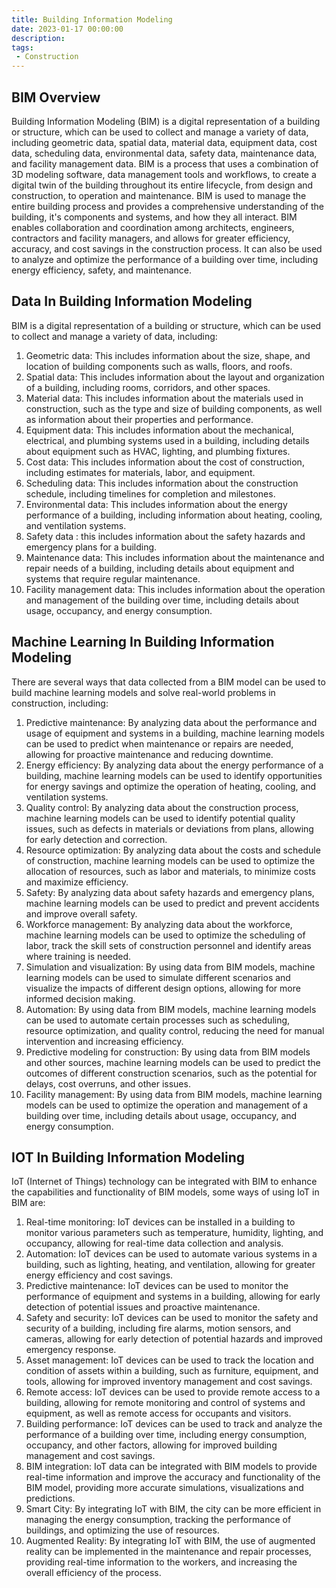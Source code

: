 ```yaml
---
title: Building Information Modeling
date: 2023-01-17 00:00:00
description:
tags: 
 - Construction
---
```


## BIM Overview
Building Information Modeling (BIM) is a digital representation of a building or structure, which can be used to collect and manage a variety of data, including geometric data, spatial data, material data, equipment data, cost data, scheduling data, environmental data, safety data, maintenance data, and facility management data. BIM is a process that uses a combination of 3D modeling software, data management tools and workflows, to create a digital twin of the building throughout its entire lifecycle, from design and construction, to operation and maintenance. BIM is used to manage the entire building process and provides a comprehensive understanding of the building, it's components and systems, and how they all interact. BIM enables collaboration and coordination among architects, engineers, contractors and facility managers, and allows for greater efficiency, accuracy, and cost savings in the construction process. It can also be used to analyze and optimize the performance of a building over time, including energy efficiency, safety, and maintenance.

## Data In Building Information Modeling

BIM is a digital representation of a building or structure, which can be used to collect and manage a variety of data, including:

1.  Geometric data: This includes information about the size, shape, and location of building components such as walls, floors, and roofs.
2.  Spatial data: This includes information about the layout and organization of a building, including rooms, corridors, and other spaces.
3.  Material data: This includes information about the materials used in construction, such as the type and size of building components, as well as information about their properties and performance.    
4.  Equipment data: This includes information about the mechanical, electrical, and plumbing systems used in a building, including details about equipment such as HVAC, lighting, and plumbing fixtures.
5.  Cost data: This includes information about the cost of construction, including estimates for materials, labor, and equipment.
6.  Scheduling data: This includes information about the construction schedule, including timelines for completion and milestones.
7.  Environmental data: This includes information about the energy performance of a building, including information about heating, cooling, and ventilation systems.
8.  Safety data : this includes information about the safety hazards and emergency plans for a building.
9.  Maintenance data: This includes information about the maintenance and repair needs of a building, including details about equipment and systems that require regular maintenance.
10.  Facility management data: This includes information about the operation and management of the building over time, including details about usage, occupancy, and energy consumption.


## Machine Learning In Building Information Modeling
There are several ways that data collected from a BIM model can be used to build machine learning models and solve real-world problems in construction, including:

1.  Predictive maintenance: By analyzing data about the performance and usage of equipment and systems in a building, machine learning models can be used to predict when maintenance or repairs are needed, allowing for proactive maintenance and reducing downtime.
2.  Energy efficiency: By analyzing data about the energy performance of a building, machine learning models can be used to identify opportunities for energy savings and optimize the operation of heating, cooling, and ventilation systems.
3.  Quality control: By analyzing data about the construction process, machine learning models can be used to identify potential quality issues, such as defects in materials or deviations from plans, allowing for early detection and correction.
4.  Resource optimization: By analyzing data about the costs and schedule of construction, machine learning models can be used to optimize the allocation of resources, such as labor and materials, to minimize costs and maximize efficiency.
5.  Safety: By analyzing data about safety hazards and emergency plans, machine learning models can be used to predict and prevent accidents and improve overall safety.
6.  Workforce management: By analyzing data about the workforce, machine learning models can be used to optimize the scheduling of labor, track the skill sets of construction personnel and identify areas where training is needed.
7.  Simulation and visualization: By using data from BIM models, machine learning models can be used to simulate different scenarios and visualize the impacts of different design options, allowing for more informed decision making.
8.  Automation: By using data from BIM models, machine learning models can be used to automate certain processes such as scheduling, resource optimization, and quality control, reducing the need for manual intervention and increasing efficiency.
9.  Predictive modeling for construction: By using data from BIM models and other sources, machine learning models can be used to predict the outcomes of different construction scenarios, such as the potential for delays, cost overruns, and other issues.
10.  Facility management: By using data from BIM models, machine learning models can be used to optimize the operation and management of a building over time, including details about usage, occupancy, and energy consumption.

## IOT In Building Information Modeling

IoT (Internet of Things) technology can be integrated with BIM to enhance the capabilities and functionality of BIM models, some ways of using IoT in BIM are:

1.  Real-time monitoring: IoT devices can be installed in a building to monitor various parameters such as temperature, humidity, lighting, and occupancy, allowing for real-time data collection and analysis.    
2.  Automation: IoT devices can be used to automate various systems in a building, such as lighting, heating, and ventilation, allowing for greater energy efficiency and cost savings.
3.  Predictive maintenance: IoT devices can be used to monitor the performance of equipment and systems in a building, allowing for early detection of potential issues and proactive maintenance.
4.  Safety and security: IoT devices can be used to monitor the safety and security of a building, including fire alarms, motion sensors, and cameras, allowing for early detection of potential hazards and improved emergency response.
5.  Asset management: IoT devices can be used to track the location and condition of assets within a building, such as furniture, equipment, and tools, allowing for improved inventory management and cost savings.
6.  Remote access: IoT devices can be used to provide remote access to a building, allowing for remote monitoring and control of systems and equipment, as well as remote access for occupants and visitors.
7.  Building performance: IoT devices can be used to track and analyze the performance of a building over time, including energy consumption, occupancy, and other factors, allowing for improved building management and cost savings.
8.  BIM integration: IoT data can be integrated with BIM models to provide real-time information and improve the accuracy and functionality of the BIM model, providing more accurate simulations, visualizations and predictions.
9.  Smart City: By integrating IoT with BIM, the city can be more efficient in managing the energy consumption, tracking the performance of buildings, and optimizing the use of resources.
10.  Augmented Reality: By integrating IoT with BIM, the use of augmented reality can be implemented in the maintenance and repair processes, providing real-time information to the workers, and increasing the overall efficiency of the process.

